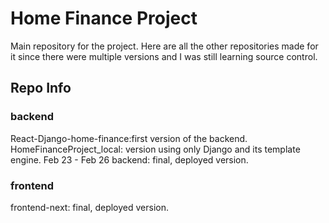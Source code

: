 # Home Finance Project

Main repository for the project. Here are all the other repositories made for it since there were multiple versions and I was still learning source control.

## Repo Info

### backend

React-Django-home-finance:first version of the backend.
HomeFinanceProject_local: version using only Django and its template engine. Feb 23 - Feb 26
backend: final, deployed version.

### frontend

frontend-next: final, deployed version.
